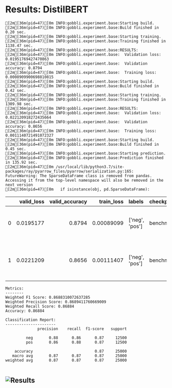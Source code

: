# Results: DistilBERT
```
[2m[36m(pid=47)[0m INFO:gobbli.experiment.base:Starting build.
[2m[36m(pid=47)[0m INFO:gobbli.experiment.base:Build finished in 0.20 sec.
[2m[36m(pid=47)[0m INFO:gobbli.experiment.base:Starting training.
[2m[36m(pid=47)[0m INFO:gobbli.experiment.base:Training finished in 1138.47 sec.
[2m[36m(pid=47)[0m INFO:gobbli.experiment.base:RESULTS:
[2m[36m(pid=47)[0m INFO:gobbli.experiment.base:  Validation loss: 0.01951769427470863
[2m[36m(pid=47)[0m INFO:gobbli.experiment.base:  Validation accuracy: 0.8794
[2m[36m(pid=47)[0m INFO:gobbli.experiment.base:  Training loss: 0.0008909900698810815
[2m[36m(pid=47)[0m INFO:gobbli.experiment.base:Starting build.
[2m[36m(pid=47)[0m INFO:gobbli.experiment.base:Build finished in 0.42 sec.
[2m[36m(pid=47)[0m INFO:gobbli.experiment.base:Starting training.
[2m[36m(pid=47)[0m INFO:gobbli.experiment.base:Training finished in 1309.98 sec.
[2m[36m(pid=47)[0m INFO:gobbli.experiment.base:RESULTS:
[2m[36m(pid=47)[0m INFO:gobbli.experiment.base:  Validation loss: 0.022120918272435664
[2m[36m(pid=47)[0m INFO:gobbli.experiment.base:  Validation accuracy: 0.8656
[2m[36m(pid=47)[0m INFO:gobbli.experiment.base:  Training loss: 0.0011140721491072327
[2m[36m(pid=47)[0m INFO:gobbli.experiment.base:Starting build.
[2m[36m(pid=47)[0m INFO:gobbli.experiment.base:Build finished in 0.45 sec.
[2m[36m(pid=47)[0m INFO:gobbli.experiment.base:Starting prediction.
[2m[36m(pid=47)[0m INFO:gobbli.experiment.base:Prediction finished in 135.92 sec.
[2m[36m(pid=47)[0m /usr/local/lib/python3.7/site-packages/ray/pyarrow_files/pyarrow/serialization.py:165: FutureWarning: The SparseDataFrame class is removed from pandas. Accessing it from the top-level namespace will also be removed in the next version
[2m[36m(pid=47)[0m   if isinstance(obj, pd.SparseDataFrame):

```
|    |   valid_loss |   valid_accuracy |   train_loss | labels         | checkpoint                                                                                                                 | node_ip_address   | model_params                                                                                          |
|---:|-------------:|-----------------:|-------------:|:---------------|:---------------------------------------------------------------------------------------------------------------------------|:------------------|:------------------------------------------------------------------------------------------------------|
|  0 |    0.0195177 |           0.8794 |   0.00089099 | ['neg', 'pos'] | benchmark_data/model/Transformer/435c67bafd9e46c58ea9a0b422237ff3/train/9e63350a7b5d4d70aa3ba59db2169ebf/output/checkpoint | 172.80.10.2       | {'transformer_model': 'DistilBert', 'transformer_weights': 'distilbert-base-uncased'}                 |
|  1 |    0.0221209 |           0.8656 |   0.00111407 | ['neg', 'pos'] | benchmark_data/model/Transformer/a08680cf48814518a3482ede744a5f93/train/725dccf1633846598aa884efeb9132d7/output/checkpoint | 172.80.10.2       | {'transformer_model': 'DistilBert', 'transformer_weights': 'distilbert-base-uncased-distilled-squad'} |
```
Metrics:
--------
Weighted F1 Score: 0.8688310072637285
Weighted Precision Score: 0.8689411760669009
Weighted Recall Score: 0.86884
Accuracy: 0.86884

Classification Report:
----------------------
              precision    recall  f1-score   support

         neg       0.88      0.86      0.87     12500
         pos       0.86      0.88      0.87     12500

    accuracy                           0.87     25000
   macro avg       0.87      0.87      0.87     25000
weighted avg       0.87      0.87      0.87     25000


```

![Results](DistilBERT/plot.png)
---